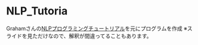 # NLP_Tutoria

Grahamさんの[NLPプログラミングチュートリアル](http://www.phontron.com/teaching.php)を元にプログラムを作成
※スライドを見ただけなので、解釈が間違ってることもあります。

